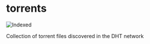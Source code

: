 torrents 
========
![Indexed](https://img.shields.io/badge/indexed-198604-blue)

Collection of torrent files discovered in the DHT network
